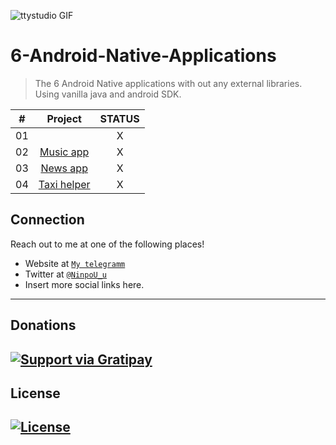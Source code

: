 
  ![ttystudio GIF](https://media.giphy.com/media/llarwdtFqG63IlqUR1/giphy.gif)

  # 6-Android-Native-Applications
  > The 6 Android Native applications with out any external libraries. Using vanilla java and android SDK.

  |  #  |            Project             | STATUS |
  | :-: | :----------------------------: | :-------: |
  | 01  | [](https://github.com/NinpoU-u/The-6-Android-Native-applications/tree/master/Android1) | X |
  | 02  | [Music app](https://github.com/NinpoU-u/The-6-Android-Native-applications/tree/master/Musio) | X |
  | 03  | [News app](https://github.com/NinpoU-u/The-6-Android-Native-applications/tree/master/Newarc) | X |
  | 04  | [Taxi helper](https://github.com/NinpoU-u/The-6-Android-Native-applications/tree/master/Pureable/app) | X |

  ## Connection

  Reach out to me at one of the following places!

  - Website at <a href="https://t.me/NinpoU_u" target="_blank">`My telegramm`</a>
  - Twitter at <a href="https://twitter.com/Bogdan21724971" target="_blank">`@NinpoU_u`</a>
  - Insert more social links here.
  ---

  ## Donations

  [![Support via Gratipay](https://lh3.googleusercontent.com/FZc95BN57EpF2FOL2JDLaRQ1H2ibGnRVbvAY_F6sja-C8_q1qQGCXZYcNTjTZi7ZISE=s180-rw)](https://www.donationalerts.com/r/ninpou_u)
  ---

  ## License

  [![License](http://img.shields.io/:license-mit-blue.svg?style=flat-square)](http://badges.mit-license.org)
  ---
